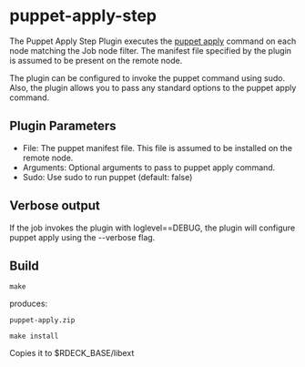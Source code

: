 # puppet-apply-step


The Puppet Apply Step Plugin executes the 
[puppet apply](http://docs.puppetlabs.com/references/3.3.1/man/apply.html) 
command on each node matching the Job node filter.
The manifest file specified by the plugin is assumed to be present on the remote node.

The plugin can be configured to invoke the puppet command using sudo.
Also, the plugin allows you to pass any standard options to the puppet apply command.


## Plugin Parameters

* File: The puppet manifest file. This file is assumed to be installed on the remote node.
* Arguments: Optional arguments to pass to puppet apply command.
* Sudo: Use sudo to run puppet (default: false)

## Verbose output

If the job invokes the plugin with loglevel==DEBUG, the plugin will configure
puppet apply using the --verbose flag.

## Build


    make

produces:

    puppet-apply.zip

    make install

Copies it to $RDECK_BASE/libext    
